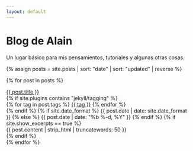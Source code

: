 ```yaml
---
layout: default
---
```

# Blog de Alain
Un lugar básico para mis pensamientos, tutoriales y algunas otras cosas.

{% assign posts = site.posts | sort: "date" | sort: "updated" | reverse %}

{% for post in posts %}
  <div class="post-link-wrapper">
    <a href="{{ post.url | relative_url }}" class="post-link">{{ post.title }}</a>
    <div class="post-meta">
      {% if site.plugins contains "jekyll/tagging" %}
      <div class="post-tags">
          {% for tag in post.tags %}
          <a class="tag" href="/tag/{{ tag }}/">{{ tag }}</a>
          {% endfor %}
      </div>
      {% endif %}
      {% if site.date_format %}
        {{ post.date | date: site.date_format }}
      {% else %}
        {{ post.date | date: "%b %-d, %Y" }}
      {% endif %}
      {% if site.show_excerpts == true %}
        <div class="post-excerpt">
          {{ post.content | strip_html | truncatewords: 50 }}
        </div>
      {% endif %}
    </div>
  </div>
{% endfor %}